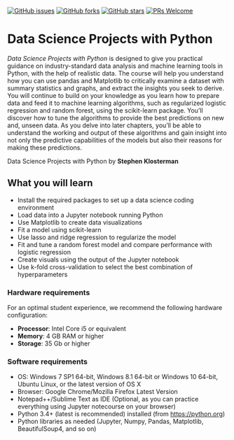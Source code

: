 [![GitHub issues](https://img.shields.io/github/issues/TrainingByPackt/Data-Science-Projects-with-Python.svg)](https://github.com/TrainingByPackt/Data-Science-Projects-with-Python/issues)
[![GitHub forks](https://img.shields.io/github/forks/TrainingByPackt/Data-Science-Projects-with-Python.svg)](https://github.com/TrainingByPackt/Data-Science-Projects-with-Python/network)
[![GitHub stars](https://img.shields.io/github/stars/TrainingByPackt/Data-Science-Projects-with-Python.svg)](https://github.com/TrainingByPackt/Data-Science-Projects-with-Python/stargazers)
[![PRs Welcome](https://img.shields.io/badge/PRs-welcome-brightgreen.svg)](https://github.com/TrainingByPackt/Data-Science-Projects-with-Python/pulls)

# Data Science Projects with Python
*Data Science Projects with Python* is designed to give you practical guidance on industry-standard data analysis and machine learning tools in Python, with the help of realistic data. The course will help you understand how you can use pandas and Matplotlib to critically examine a dataset with summary statistics and graphs, and extract the insights you seek to derive. You will continue to build on your knowledge as you learn how to prepare data and feed it to machine learning algorithms, such as regularized logistic regression and random forest, using the scikit-learn package. You’ll discover how to tune the algorithms to provide the best predictions on new and, unseen data. As you delve into later chapters, you’ll be able to understand the working and output of these algorithms and gain insight into not only the predictive capabilities of the models but also their reasons for making these predictions. 

Data Science Projects with Python by **Stephen Klosterman**

## What you will learn
* Install the required packages to set up a data science coding environment
* Load data into a Jupyter notebook running Python
* Use Matplotlib to create data visualizations
* Fit a model using scikit-learn
* Use lasso and ridge regression to regularize the model
* Fit and tune a random forest model and compare performance with logistic regression
* Create visuals using the output of the Jupyter notebook
* Use k-fold cross-validation to select the best combination of hyperparameters
### Hardware requirements
For an optimal student experience, we recommend the following hardware configuration:
* **Processor**: Intel Core i5 or equivalent
* **Memory**: 4 GB RAM or higher
* **Storage**: 35 Gb or higher

### Software requirements
* OS: Windows 7 SP1 64-bit, Windows 8.1 64-bit or Windows 10 64-bit, Ubuntu Linux, or the latest version of OS X
* Browser: Google Chrome/Mozilla Firefox Latest Version
* Notepad++/Sublime Text as IDE (Optional, as you can practice everything using Jupyter notecourse on your browser)
* Python 3.4+ (latest is recommended) installed (from https://python.org)
* Python libraries as needed (Jupyter, Numpy, Pandas, Matplotlib, BeautifulSoup4, and so on)

